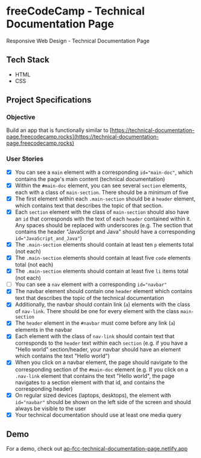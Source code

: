 # freeCodeCamp - Technical Documentation Page

Responsive Web Design - Technical Documentation Page

## Tech Stack

- HTML
- CSS

## Project Specifications

### Objective

Build an app that is functionally similar to [https://technical-documentation-page.freecodecamp.rocks](https://technical-documentation-page.freecodecamp.rocks)

### User Stories

- [x] You can see a `main` element with a corresponding `id="main-doc"`, which contains the page's main content (technical documentation)
- [x] Within the `#main-doc` element, you can see several `section` elements, each with a class of `main-section`. There should be a minimum of five
- [x] The first element within each `.main-section` should be a `header` element, which contains text that describes the topic of that section.
- [x] Each `section` element with the class of `main-section` should also have an `id` that corresponds with the text of each `header` contained within it. Any spaces should be replaced with underscores (e.g. The section that contains the header "JavaScript and Java" should have a corresponding `id="JavaScript_and_Java"`)
- [x] The `.main-section` elements should contain at least ten `p` elements total (not each)
- [x] The `.main-section` elements should contain at least five `code` elements total (not each)
- [x] The `.main-section` elements should contain at least five `li` items total (not each)
- [ ] You can see a `nav` element with a corresponding `id="navbar"`
- [x] The navbar element should contain one `header` element which contains text that describes the topic of the technical documentation
- [x] Additionally, the navbar should contain link (`a`) elements with the class of `nav-link`. There should be one for every element with the class `main-section`
- [x] The `header` element in the `#navbar` must come before any link (`a`) elements in the navbar
- [x] Each element with the class of `nav-link` should contain text that corresponds to the `header` text within each `section` (e.g. if you have a "Hello world" section/header, your navbar should have an element which contains the text "Hello world")
- [x] When you click on a navbar element, the page should navigate to the corresponding section of the `#main-doc` element (e.g. If you click on a `.nav-link` element that contains the text "Hello world", the page navigates to a section element with that id, and contains the corresponding header)
- [x] On regular sized devices (laptops, desktops), the element with `id="navbar"` should be shown on the left side of the screen and should always be visible to the user
- [x] Your technical documentation should use at least one media query

## Demo

For a demo, check out [ap-fcc-technical-documentation-page.netlify.app](ap-fcc-technical-documentation-page.netlify.app)
